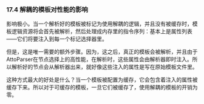 ### 17.4 解耦的模板对性能的影响

影响极小。当一个解析好的模板被标记为使用解耦的逻辑，并且没有被缓存时，模板逻辑资源将会首先被解析，然后处理成内存里的指令序列：基本上是属性列表——它们将要注入到每一个标记选择器里。

但是，这是唯一需要的额外步骤。因为，这之后，真正的模板会被解析，并且由于AttoParser在节点选择上的高性能，在解析时，这些属性会由解析器即时注入。所以解析好的节点会从解析器出来，就好像这些注入的属性是写在原始模板文件里。

这种方式最大的好处是什么？当一个模板被配置为缓存，它会包含着注入的属性被缓存下来。所以对于可缓存的模板，一旦它们被缓存了，使用解耦的模板的开销为零。
